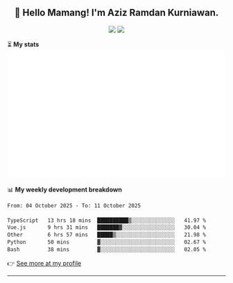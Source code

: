 <h2 align="center">👋 Hello Mamang! I'm Aziz Ramdan Kurniawan.</h2>  
<p align="center">
  <img src="https://komarev.com/ghpvc/?username=azizramdan">
  <img src="https://wakatime.com/badge/user/90056fa0-4c31-4eca-954e-2a3ac05896f9.svg">
</p>
    
⏳ **My stats**  
![](https://raw.githubusercontent.com/azizramdan/github-stats/master/generated/overview.svg#gh-dark-mode-only)

📊 **My weekly development breakdown**
<!--START_SECTION:waka-->

```txt
From: 04 October 2025 - To: 11 October 2025

TypeScript   13 hrs 18 mins  ██████████▒░░░░░░░░░░░░░░   41.97 %
Vue.js       9 hrs 31 mins   ███████▓░░░░░░░░░░░░░░░░░   30.04 %
Other        6 hrs 57 mins   █████▒░░░░░░░░░░░░░░░░░░░   21.98 %
Python       50 mins         ▓░░░░░░░░░░░░░░░░░░░░░░░░   02.67 %
Bash         38 mins         ▓░░░░░░░░░░░░░░░░░░░░░░░░   02.05 %
```

<!--END_SECTION:waka-->
👉 [See more at my profile](https://wakatime.com/@azizramdan)
***
